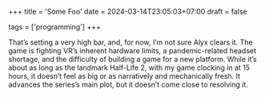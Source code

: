 +++
title = 'Some Foo'
date = 2024-03-14T23:05:03+07:00
draft = false

tags = ['programming']
+++

That’s setting a very high bar, and, for now, I’m not sure Alyx clears it. The
game is fighting VR’s inherent hardware limits, a pandemic-related headset
shortage, and the difficulty of building a game for a new platform. While it’s
about as long as the landmark Half-Life 2, with my game clocking in at 15
hours, it doesn’t feel as big or as narratively and mechanically fresh. It
advances the series’s main plot, but it doesn’t come close to resolving it.
